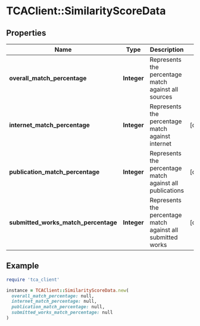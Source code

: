 # TCAClient::SimilarityScoreData

## Properties

| Name | Type | Description | Notes |
| ---- | ---- | ----------- | ----- |
| **overall_match_percentage** | **Integer** | Represents the percentage match against all sources |  |
| **internet_match_percentage** | **Integer** | Represents the percentage match against internet | [optional] |
| **publication_match_percentage** | **Integer** | Represents the percentage match against all publications | [optional] |
| **submitted_works_match_percentage** | **Integer** | Represents the percentage match against all submitted works | [optional] |

## Example

```ruby
require 'tca_client'

instance = TCAClient::SimilarityScoreData.new(
  overall_match_percentage: null,
  internet_match_percentage: null,
  publication_match_percentage: null,
  submitted_works_match_percentage: null
)
```

